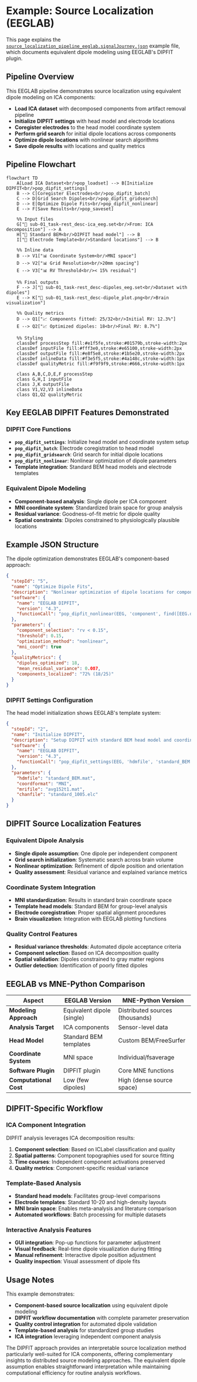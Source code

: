 # Example: Source Localization (EEGLAB)

This page explains the [`source_localization_pipeline_eeglab.signalJourney.json`](https://github.com/signalJourney/signalJourney/blob/main/schema/examples/source_localization_pipeline_eeglab.signalJourney.json) example file, which documents equivalent dipole modeling using EEGLAB's DIPFIT plugin.

## Pipeline Overview

This EEGLAB pipeline demonstrates source localization using equivalent dipole modeling on ICA components:
- **Load ICA dataset** with decomposed components from artifact removal pipeline
- **Initialize DIPFIT settings** with head model and electrode locations
- **Coregister electrodes** to the head model coordinate system
- **Perform grid search** for initial dipole locations across components
- **Optimize dipole locations** with nonlinear search algorithms
- **Save dipole results** with locations and quality metrics

## Pipeline Flowchart

```mermaid
flowchart TD
    A[Load ICA Dataset<br/>pop_loadset] --> B[Initialize DIPFIT<br/>pop_dipfit_settings]
    B --> C[Coregister Electrodes<br/>pop_dipfit_batch]
    C --> D[Grid Search Dipoles<br/>pop_dipfit_gridsearch]
    D --> E[Optimize Dipole Fits<br/>pop_dipfit_nonlinear]
    E --> F[Save Results<br/>pop_saveset]
    
    %% Input files
    G["📁 sub-01_task-rest_desc-ica_eeg.set<br/>From: ICA decomposition"] --> A
    H["📁 Standard BEM<br/>DIPFIT head model"] --> B
    I["📁 Electrode Template<br/>Standard locations"] --> B
    
    %% Inline data
    B --> V1["📊 Coordinate System<br/>MNI space"]
    D --> V2["📊 Grid Resolution<br/>20mm spacing"]
    E --> V3["📊 RV Threshold<br/>< 15% residual"]
    
    %% Final outputs
    F --> J["💾 sub-01_task-rest_desc-dipoles_eeg.set<br/>Dataset with dipoles"]
    E --> K["💾 sub-01_task-rest_desc-dipole_plot.png<br/>Brain visualization"]
    
    %% Quality metrics
    D --> Q1["📈 Components fitted: 25/32<br/>Initial RV: 12.3%"]
    E --> Q2["📈 Optimized dipoles: 18<br/>Final RV: 8.7%"]

    %% Styling
    classDef processStep fill:#e1f5fe,stroke:#01579b,stroke-width:2px
    classDef inputFile fill:#fff3e0,stroke:#e65100,stroke-width:2px
    classDef outputFile fill:#e8f5e8,stroke:#1b5e20,stroke-width:2px
    classDef inlineData fill:#f3e5f5,stroke:#4a148c,stroke-width:1px
    classDef qualityMetric fill:#f9f9f9,stroke:#666,stroke-width:1px

    class A,B,C,D,E,F processStep
    class G,H,I inputFile
    class J,K outputFile
    class V1,V2,V3 inlineData
    class Q1,Q2 qualityMetric
```

## Key EEGLAB DIPFIT Features Demonstrated

### DIPFIT Core Functions
- **`pop_dipfit_settings`**: Initialize head model and coordinate system setup
- **`pop_dipfit_batch`**: Electrode coregistration to head model
- **`pop_dipfit_gridsearch`**: Grid search for initial dipole locations
- **`pop_dipfit_nonlinear`**: Nonlinear optimization of dipole parameters
- **Template integration**: Standard BEM head models and electrode templates

### Equivalent Dipole Modeling
- **Component-based analysis**: Single dipole per ICA component
- **MNI coordinate system**: Standardized brain space for group analysis
- **Residual variance**: Goodness-of-fit metric for dipole quality
- **Spatial constraints**: Dipoles constrained to physiologically plausible locations

## Example JSON Structure

The dipole optimization demonstrates EEGLAB's component-based approach:

```json
{
  "stepId": "5",
  "name": "Optimize Dipole Fits",
  "description": "Nonlinear optimization of dipole locations for components with low residual variance.",
  "software": {
    "name": "EEGLAB DIPFIT",
    "version": "4.3",
    "functionCall": "pop_dipfit_nonlinear(EEG, 'component', find([EEG.dipfit.model.rv] < 0.15))"
  },
  "parameters": {
    "component_selection": "rv < 0.15",
    "threshold": 0.15,
    "optimization_method": "nonlinear",
    "mni_coord": true
  },
  "qualityMetrics": {
    "dipoles_optimized": 18,
    "mean_residual_variance": 0.087,
    "components_localized": "72% (18/25)"
  }
}
```

### DIPFIT Settings Configuration
The head model initialization shows EEGLAB's template system:

```json
{
  "stepId": "2", 
  "name": "Initialize DIPFIT",
  "description": "Setup DIPFIT with standard BEM head model and coordinate system.",
  "software": {
    "name": "EEGLAB DIPFIT",
    "version": "4.3",
    "functionCall": "pop_dipfit_settings(EEG, 'hdmfile', 'standard_BEM.mat', 'coordformat', 'MNI')"
  },
  "parameters": {
    "hdmfile": "standard_BEM.mat",
    "coordformat": "MNI",
    "mrifile": "avg152t1.mat",
    "chanfile": "standard_1005.elc"
  }
}
```

## DIPFIT Source Localization Features

### Equivalent Dipole Analysis
- **Single dipole assumption**: One dipole per independent component
- **Grid search initialization**: Systematic search across brain volume
- **Nonlinear optimization**: Refinement of dipole position and orientation
- **Quality assessment**: Residual variance and explained variance metrics

### Coordinate System Integration
- **MNI standardization**: Results in standard brain coordinate space
- **Template head models**: Standard BEM for group-level analysis
- **Electrode coregistration**: Proper spatial alignment procedures
- **Brain visualization**: Integration with EEGLAB plotting functions

### Quality Control Features
- **Residual variance thresholds**: Automated dipole acceptance criteria
- **Component selection**: Based on ICA decomposition quality
- **Spatial validation**: Dipoles constrained to gray matter regions
- **Outlier detection**: Identification of poorly fitted dipoles

## EEGLAB vs MNE-Python Comparison

| Aspect | EEGLAB Version | MNE-Python Version |
|--------|----------------|-------------------|
| **Modeling Approach** | Equivalent dipole (single) | Distributed sources (thousands) |
| **Analysis Target** | ICA components | Sensor-level data |
| **Head Model** | Standard BEM templates | Custom BEM/FreeSurfer |
| **Coordinate System** | MNI space | Individual/fsaverage |
| **Software Plugin** | DIPFIT plugin | Core MNE functions |
| **Computational Cost** | Low (few dipoles) | High (dense source space) |

## DIPFIT-Specific Workflow

### ICA Component Integration
DIPFIT analysis leverages ICA decomposition results:
1. **Component selection**: Based on ICLabel classification and quality
2. **Spatial patterns**: Component topographies used for source fitting
3. **Time courses**: Independent component activations preserved
4. **Quality metrics**: Component-specific residual variance

### Template-Based Analysis
- **Standard head models**: Facilitates group-level comparisons
- **Electrode templates**: Standard 10-20 and high-density layouts
- **MNI brain space**: Enables meta-analysis and literature comparison
- **Automated workflows**: Batch processing for multiple datasets

### Interactive Analysis Features
- **GUI integration**: Pop-up functions for parameter adjustment
- **Visual feedback**: Real-time dipole visualization during fitting
- **Manual refinement**: Interactive dipole position adjustment
- **Quality inspection**: Visual assessment of dipole fits

## Usage Notes

This example demonstrates:
- **Component-based source localization** using equivalent dipole modeling
- **DIPFIT workflow documentation** with complete parameter preservation  
- **Quality control integration** for automated dipole validation
- **Template-based analysis** for standardized group studies
- **ICA integration** leveraging independent component analysis

The DIPFIT approach provides an interpretable source localization method particularly well-suited for ICA components, offering complementary insights to distributed source modeling approaches. The equivalent dipole assumption enables straightforward interpretation while maintaining computational efficiency for routine analysis workflows. 